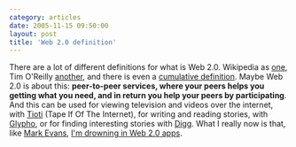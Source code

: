 ```yaml
---
category: articles
date: 2005-11-15 09:50:00
layout: post
title: 'Web 2.0 definition'
---
```


<p>There are a lot of different definitions for what is Web 2.0. Wikipedia as <a href="http://en.wikipedia.org/wiki/Web_2.0">one</a>, Tim O'Reilly <a href="http://www.google.com/url?sa=U&start=2&q=http://radar.oreilly.com/archives/2005/10/web_20_compact_definition.html&e=9797">another</a>, and there is even a <a href="http://phaidon.philo.at/martin/archives/000298.html&e=9797">cumulative definition</a>. Maybe Web 2.0 is about this: <strong>peer-to-peer services, where your peers helps you getting what you need, and in return you help your peers by participating</strong>. And this can be used for viewing television and videos over the internet, with <a href="http://tioti.com">Tioti</a> (Tape If Of The Internet), for writing and reading stories, with <a href="http://glypho.com">Glypho</a>, or for finding interesting stories with <a href="http://digg.com/">Digg</a>. What I really now is that, like <a href="http://evans.blogware.com/">Mark Evans</a>, <a href="http://evans.blogware.com/blog/_archives/2005/11/11/1380684.html">I'm drowning in Web 2.0 apps</a>.
